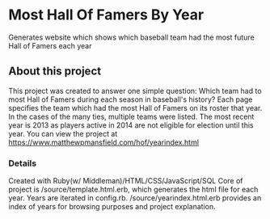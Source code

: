 # Most Hall Of Famers By Year
Generates website which shows which baseball team had the most future Hall of Famers each year

## About this project
This project was created to answer one simple question: Which team had to most Hall of Famers during 
each season in baseball's history? Each page specifies the team which had the most Hall of Famers on its roster that year. In the cases of the many ties, multiple teams were listed. The most recent year is 2013 as players active in 2014 
are not eligible for election until this year. You can view the project at https://www.matthewpmansfield.com/hof/yearindex.html

### Details
Created with Ruby(w/ Middleman)/HTML/CSS/JavaScript/SQL 
Core of project is /source/template.html.erb, which generates the html file for each year. Years are iterated in config.rb. 
/source/yearindex.html.erb provides an index of years for browsing purposes and project explanation. 
